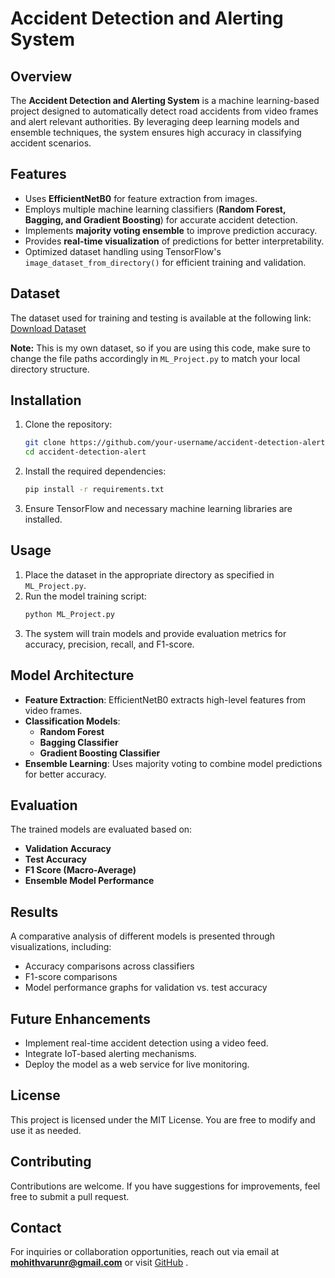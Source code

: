 # Accident Detection and Alerting System

## Overview
The **Accident Detection and Alerting System** is a machine learning-based project designed to automatically detect road accidents from video frames and alert relevant authorities. By leveraging deep learning models and ensemble techniques, the system ensures high accuracy in classifying accident scenarios.

## Features
- Uses **EfficientNetB0** for feature extraction from images.
- Employs multiple machine learning classifiers (**Random Forest, Bagging, and Gradient Boosting**) for accurate accident detection.
- Implements **majority voting ensemble** to improve prediction accuracy.
- Provides **real-time visualization** of predictions for better interpretability.
- Optimized dataset handling using TensorFlow's `image_dataset_from_directory()` for efficient training and validation.

## Dataset  
The dataset used for training and testing is available at the following link:  
[Download Dataset](https://drive.google.com/file/d/1fG8YNwqYJ3Ad2l4Mom0eiNf5ZkRoP5jG/view?usp=sharing)  

**Note:** This is my own dataset, so if you are using this code, make sure to change the file paths accordingly in `ML_Project.py` to match your local directory structure.  

## Installation
1. Clone the repository:
   ```sh
   git clone https://github.com/your-username/accident-detection-alert.git
   cd accident-detection-alert
   ```
2. Install the required dependencies:
   ```sh
   pip install -r requirements.txt
   ```
3. Ensure TensorFlow and necessary machine learning libraries are installed.

## Usage
1. Place the dataset in the appropriate directory as specified in `ML_Project.py`.
2. Run the model training script:
   ```sh
   python ML_Project.py
   ```
3. The system will train models and provide evaluation metrics for accuracy, precision, recall, and F1-score.

## Model Architecture
- **Feature Extraction**: EfficientNetB0 extracts high-level features from video frames.
- **Classification Models**:
  - **Random Forest**
  - **Bagging Classifier**
  - **Gradient Boosting Classifier**
- **Ensemble Learning**: Uses majority voting to combine model predictions for better accuracy.

## Evaluation
The trained models are evaluated based on:
- **Validation Accuracy**
- **Test Accuracy**
- **F1 Score (Macro-Average)**
- **Ensemble Model Performance**

## Results
A comparative analysis of different models is presented through visualizations, including:
- Accuracy comparisons across classifiers
- F1-score comparisons
- Model performance graphs for validation vs. test accuracy

## Future Enhancements
- Implement real-time accident detection using a video feed.
- Integrate IoT-based alerting mechanisms.
- Deploy the model as a web service for live monitoring.

## License
This project is licensed under the MIT License. You are free to modify and use it as needed.

## Contributing
Contributions are welcome. If you have suggestions for improvements, feel free to submit a pull request.

## Contact
For inquiries or collaboration opportunities, reach out via email at **mohithvarunr@gmail.com** or visit [GitHub](https://github.com/MohithVarun)
.
